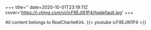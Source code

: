 +++
title=''
date=2020-10-01T23:19:11Z
cover='https://i.ytimg.com/vi/icF8EJI61P4/hqdefault.jpg'
+++

All content belongs to RealCharlieKirk.
{{< youtube icF8EJI61P4 >}}
